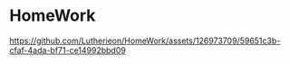 # HomeWork
 https://github.com/Lutherieon/HomeWork/assets/126973709/59651c3b-cfaf-4ada-bf71-ce14992bbd09

